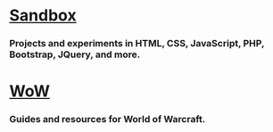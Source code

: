 # [Sandbox](https://tragicmuffin.github.io/web/sandbox/)
### Projects and experiments in HTML, CSS, JavaScript, PHP, Bootstrap, JQuery, and more.

# [WoW](https://tragicmuffin.github.io/web/wow/)
### Guides and resources for World of Warcraft.
